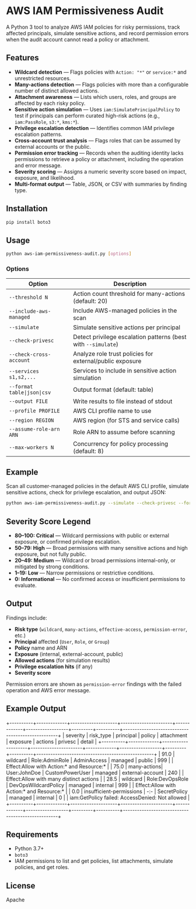 # AWS IAM Permissiveness Audit

A Python 3 tool to analyze AWS IAM policies for risky permissions, track affected principals, simulate sensitive actions, and record permission errors when the audit account cannot read a policy or attachment.

## Features

* **Wildcard detection** — Flags policies with `Action: "*"` or `service:*` and unrestricted resources.
* **Many-actions detection** — Flags policies with more than a configurable number of distinct allowed actions.
* **Attachment awareness** — Lists which users, roles, and groups are affected by each risky policy.
* **Sensitive action simulation** — Uses `iam:SimulatePrincipalPolicy` to test if principals can perform curated high-risk actions (e.g., `iam:PassRole`, `s3:*`, `kms:*`).
* **Privilege escalation detection** — Identifies common IAM privilege escalation patterns.
* **Cross-account trust analysis** — Flags roles that can be assumed by external accounts or the public.
* **Permission error tracking** — Records when the auditing identity lacks permissions to retrieve a policy or attachment, including the operation and error message.
* **Severity scoring** — Assigns a numeric severity score based on impact, exposure, and likelihood.
* **Multi-format output** — Table, JSON, or CSV with summaries by finding type.

## Installation

```bash
pip install boto3
```

## Usage

```bash
python aws-iam-permissiveness-audit.py [options]
```

### Options

| Option                      | Description                                                   |
| --------------------------- | ------------------------------------------------------------- |
| `--threshold N`             | Action count threshold for many-actions (default: 20)         |
| `--include-aws-managed`     | Include AWS-managed policies in the scan                      |
| `--simulate`                | Simulate sensitive actions per principal                      |
| `--check-privesc`           | Detect privilege escalation patterns (best with `--simulate`) |
| `--check-cross-account`     | Analyze role trust policies for external/public exposure      |
| `--services s1,s2,...`      | Services to include in sensitive action simulation            |
| `--format table\|json\|csv` | Output format (default: table)                                |
| `--output FILE`             | Write results to file instead of stdout                       |
| `--profile PROFILE`         | AWS CLI profile name to use                                   |
| `--region REGION`           | AWS region (for STS and service calls)                        |
| `--assume-role-arn ARN`     | Role ARN to assume before scanning                            |
| `--max-workers N`           | Concurrency for policy processing (default: 8)                |

## Example

Scan all customer-managed policies in the default AWS CLI profile, simulate sensitive actions, check for privilege escalation, and output JSON:

```bash
python aws-iam-permissiveness-audit.py --simulate --check-privesc --format json --output findings.json
```

## Severity Score Legend

* **80–100: Critical** — Wildcard permissions with public or external exposure, or confirmed privilege escalation.
* **50–79: High** — Broad permissions with many sensitive actions and high exposure, but not fully public.
* **20–49: Medium** — Wildcard or broad permissions internal-only, or mitigated by strong conditions.
* **1–19: Low** — Narrow permissions or restrictive conditions.
* **0: Informational** — No confirmed access or insufficient permissions to evaluate.

## Output

Findings include:

* **Risk type** (`wildcard`, `many-actions`, `effective-access`, `permission-error`, etc.)
* **Principal** affected (`User`, `Role`, or `Group`)
* **Policy** name and ARN
* **Exposure** (internal, external-account, public)
* **Allowed actions** (for simulation results)
* **Privilege escalation hits** (if any)
* **Severity score**

Permission errors are shown as `permission-error` findings with the failed operation and AWS error message.

## Example Output

+----------+-------------+--------------------+----------------------+-------------+------------------+---------+----------+--------------------------------------------------+
| severity | risk_type   | principal          | policy               | attachment  | exposure         | actions | privesc  | detail                                           |
+----------+-------------+--------------------+----------------------+-------------+------------------+---------+----------+--------------------------------------------------+
| 91.0     | wildcard    | Role:AdminRole     | AdminAccess          | managed     | public           | 999     |          | Effect:Allow with Action:* and Resource:*       |
| 75.0     | many-actions| User:JohnDoe       | CustomPowerUser      | managed     | external-account | 240     |          | Effect:Allow with many distinct actions         |
| 28.5     | wildcard    | Role:DevOpsRole    | DevOpsWildcardPolicy | managed     | internal         | 999     |          | Effect:Allow with Action:* and Resource:*       |
| 0.0      | insufficient-permissions | -:-               | SecretPolicy         | managed     | internal         | 0       |          | iam:GetPolicy failed: AccessDenied: Not allowed |
+----------+-------------+--------------------+----------------------+-------------+------------------+---------+----------+--------------------------------------------------+

## Requirements

* Python 3.7+
* `boto3`
* IAM permissions to list and get policies, list attachments, simulate policies, and get roles.

## License

Apache 
